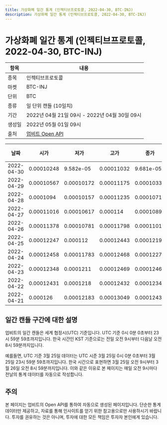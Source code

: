 ```yaml
---
title: 가상화폐 일간 통계 (인젝티브프로토콜, 2022-04-30, BTC-INJ)
description: 가상화폐 일간 통계 (인젝티브프로토콜, 2022-04-30, BTC-INJ)
---
```



가상화폐 일간 통계 (인젝티브프로토콜, 2022-04-30, BTC-INJ)
===

|항목|내용|
|--|--|
|종목|인젝티브프로토콜|
|마켓|BTC-INJ|
|단위|BTC|
|종류|일 단위 캔들 (10일치)|
|기간|2022년 04월 21일 09시 - 2022년 04월 30일 09시|
|생성일|2022년 05월 01일 09시|
|출처|[업비트 Open API](https://docs.upbit.com)|


|날짜|시가|저가|고가|종가|비고|
|--|--|--|--|--|--|
|2022-04-30|0.00010248|9.582e-05|0.00011032|9.681e-05|    |
|2022-04-29|0.00010567|0.00010172|0.00011175|0.0001033|    |
|2022-04-28|0.0001094|0.00010157|0.00011235|0.00010711|    |
|2022-04-27|0.00011016|0.00010617|0.000114|0.00010896|    |
|2022-04-26|0.00011378|0.00010781|0.00011798|0.00011016|    |
|2022-04-25|0.00012247|0.000112|0.00012443|0.00012195|    |
|2022-04-24|0.00012458|0.00011783|0.00012468|0.00012277|    |
|2022-04-23|0.00012348|0.0001211|0.00012469|0.00012467|    |
|2022-04-22|0.00012431|0.0001218|0.00012432|0.00012348|    |
|2022-04-21|0.000126|0.00012183|0.00013049|0.00012431|    |


일간 캔들 구간에 대한 설명
---


업비트의 일간 캔들은 세계 협정시(UTC) 기준입니다. 
UTC 기준 0시 0분 0초부터 23시 59분 59초까지입니다. 
한국 시간인 KST 기준으로는 전일 오전 9시부터 다음날 오전 8시 59분까지입니다. 


예를들면, UTC 기준 3월 25일 데이터는 UTC 시준 3월 25일 0시 0분 0초부터 3월 25일 23시 59분 59초까지입니다. 
한국 시간으로 표현하면 3월 25일 오전 9시부터 3월 26일 오전 8시 59분까지입니다. 
이와 같은 이유로 본 페이지는 매일 오전 9시마다 전날의 통계 데이터를 자동으로 작성합니다. 


주의
---


본 페이지는 업비트의 Open API를 통하여 자동으로 생성된 페이지입니다. 
단순한 통계 데이터만 제공하고, 자료를 통해 인사이트를 얻기 위한 참고용으로만 사용하시기 바랍니다. 
투자를 권유하는 것은 아니며, 투자에 대한 모든 책임은 투자자 본인에게 있습니다. 
